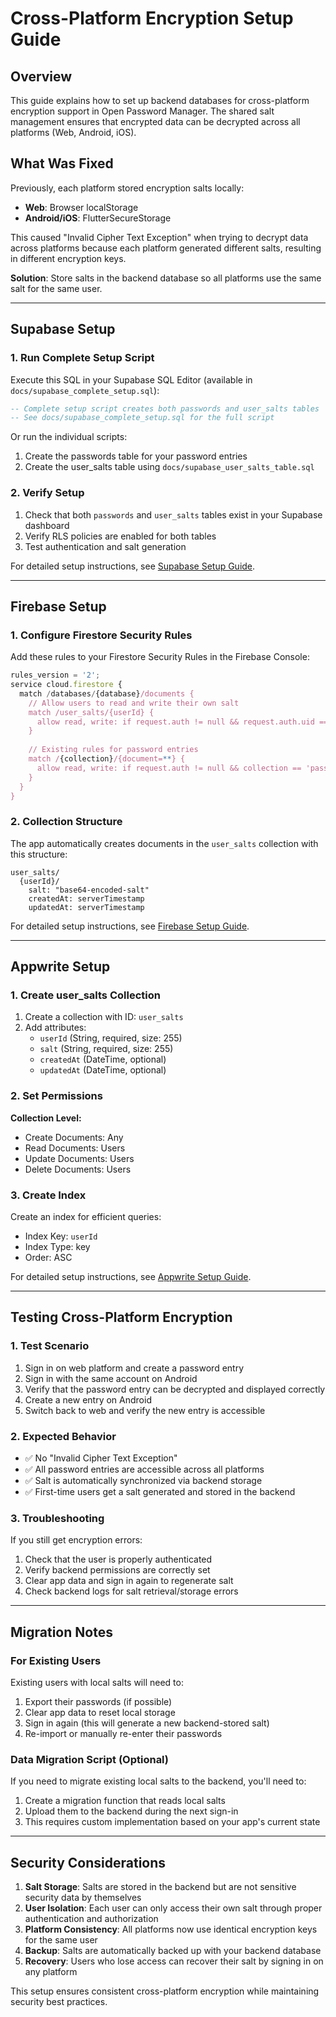 # Cross-Platform Encryption Setup Guide

## Overview
This guide explains how to set up backend databases for cross-platform encryption support in Open Password Manager. The shared salt management ensures that encrypted data can be decrypted across all platforms (Web, Android, iOS).

## What Was Fixed
Previously, each platform stored encryption salts locally:
- **Web**: Browser localStorage
- **Android/iOS**: FlutterSecureStorage

This caused "Invalid Cipher Text Exception" when trying to decrypt data across platforms because each platform generated different salts, resulting in different encryption keys.

**Solution**: Store salts in the backend database so all platforms use the same salt for the same user.

---

## Supabase Setup

### 1. Run Complete Setup Script
Execute this SQL in your Supabase SQL Editor (available in `docs/supabase_complete_setup.sql`):

```sql
-- Complete setup script creates both passwords and user_salts tables
-- See docs/supabase_complete_setup.sql for the full script
```

Or run the individual scripts:
1. Create the passwords table for your password entries
2. Create the user_salts table using `docs/supabase_user_salts_table.sql`

### 2. Verify Setup
1. Check that both `passwords` and `user_salts` tables exist in your Supabase dashboard
2. Verify RLS policies are enabled for both tables
3. Test authentication and salt generation

For detailed setup instructions, see [Supabase Setup Guide](setup-supabase.md).

---

## Firebase Setup

### 1. Configure Firestore Security Rules
Add these rules to your Firestore Security Rules in the Firebase Console:

```javascript
rules_version = '2';
service cloud.firestore {
  match /databases/{database}/documents {
    // Allow users to read and write their own salt
    match /user_salts/{userId} {
      allow read, write: if request.auth != null && request.auth.uid == userId;
    }
    
    // Existing rules for password entries
    match /{collection}/{document=**} {
      allow read, write: if request.auth != null && collection == 'passwords_' + request.auth.uid;
    }
  }
}
```

### 2. Collection Structure
The app automatically creates documents in the `user_salts` collection with this structure:
```
user_salts/
  {userId}/
    salt: "base64-encoded-salt"
    createdAt: serverTimestamp
    updatedAt: serverTimestamp
```

For detailed setup instructions, see [Firebase Setup Guide](setup-firebase.md).

---

## Appwrite Setup

### 1. Create user_salts Collection
1. Create a collection with ID: `user_salts`
2. Add attributes:
   - `userId` (String, required, size: 255)
   - `salt` (String, required, size: 255)
   - `createdAt` (DateTime, optional)
   - `updatedAt` (DateTime, optional)

### 2. Set Permissions
**Collection Level:**
- Create Documents: Any
- Read Documents: Users
- Update Documents: Users
- Delete Documents: Users

### 3. Create Index
Create an index for efficient queries:
- Index Key: `userId`
- Index Type: key
- Order: ASC

For detailed setup instructions, see [Appwrite Setup Guide](setup-appwrite.md).

---

## Testing Cross-Platform Encryption

### 1. Test Scenario
1. Sign in on web platform and create a password entry
2. Sign in with the same account on Android
3. Verify that the password entry can be decrypted and displayed correctly
4. Create a new entry on Android
5. Switch back to web and verify the new entry is accessible

### 2. Expected Behavior
- ✅ No "Invalid Cipher Text Exception"
- ✅ All password entries are accessible across all platforms
- ✅ Salt is automatically synchronized via backend storage
- ✅ First-time users get a salt generated and stored in the backend

### 3. Troubleshooting
If you still get encryption errors:
1. Check that the user is properly authenticated
2. Verify backend permissions are correctly set
3. Clear app data and sign in again to regenerate salt
4. Check backend logs for salt retrieval/storage errors

---

## Migration Notes

### For Existing Users
Existing users with local salts will need to:
1. Export their passwords (if possible)
2. Clear app data to reset local storage
3. Sign in again (this will generate a new backend-stored salt)
4. Re-import or manually re-enter their passwords

### Data Migration Script (Optional)
If you need to migrate existing local salts to the backend, you'll need to:
1. Create a migration function that reads local salts
2. Upload them to the backend during the next sign-in
3. This requires custom implementation based on your app's current state

---

## Security Considerations

1. **Salt Storage**: Salts are stored in the backend but are not sensitive security data by themselves
2. **User Isolation**: Each user can only access their own salt through proper authentication and authorization
3. **Platform Consistency**: All platforms now use identical encryption keys for the same user
4. **Backup**: Salts are automatically backed up with your backend database
5. **Recovery**: Users who lose access can recover their salt by signing in on any platform

This setup ensures consistent cross-platform encryption while maintaining security best practices.

